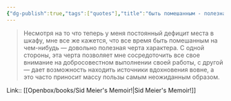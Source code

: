 ```yaml
---
{"dg-publish":true,"tags":["quotes"],"title":"быть помешанным - полезная черта","date":"2022-08-03T21:16:49+03:00","modified_at":"2023-08-05T13:30:16+03:00","dg-path":"/quotes/202208032116.md","permalink":"/quotes/202208032116/","dgPassFrontmatter":true}
---
```



> Несмотря на то что теперь у меня постоянный дефицит места в шкафу, мне все же кажется, что все время быть помешанным на чем-нибудь — довольно полезная черта характера. С одной стороны, эта черта позволяет мне сосредоточить все свое внимание на добросовестном выполнении своей работы, с другой — дает возможность находить источники вдохновения вовне, а это часто приносит массу пользы самым неожиданным образом.

Link:: [[Openbox/books/Sid Meier's Memoir!|Sid Meier's Memoir!]]
